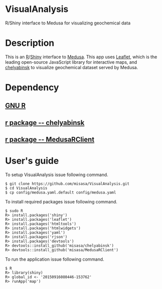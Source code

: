 # VisualAnalysis

R/Shiny interface to Medusa for visualizing geochemical data

# Description

This is an [R][r]/[Shiny][shiny] interface to [Medusa][medusa].
This app uses [Leaflet][leaflet], which is the leading open-source JavaScript library for interactive maps, and [chelyabinsk][] to visualize geochemical dataset served by Medusa.

[medusa]: https://github.com/misasa/medusa/        "Medusa"
[leaflet]: https://leafletjs.com/ "Leaflet"
[chelyabinsk]: https://github.com/misasa/chelyabinsk   "Chelyabinsk"
[shiny]: http://shiny.rstudio.com/ "Shiny"
[r]: https://www.r-project.org/ "R"


# Dependency

## [GNU R](https://www.r-project.org/ "follow instruction")
## [r package -- chelyabinsk](https://github.com/misasa/chelyabinsk "follow instruction")
## [r package -- MedusaRClient](https://github.com/misasa/MedusaRClient "follow instruction")

# User's guide

To setup VisualAnalysis issue following command.

    $ git clone https://github.com/misasa/VisualAnalysis.git
    $ cd VisualAnalysis
    $ cp config/medusa.yaml.default config/medusa.yaml

To install required packages issue following command.
    
    $ sudo R
    R> install.packages('shiny')
    R> install.packages('leaflet')
    R> install.packages('htmltools')
    R> install.packages('htmlwidgets')
    R> install.packages('yaml')
    R> install.packages('rjson')
    R> install.packages('devtools')
    R> devtools::install_github('misasa/chelyabinsk')
    R> devtools::install_github('misasa/MedusaRClient')

To run the application issue following command.
    
    $ R
    R> library(shiny)
    R> global_id <- '20150916080446-153762'
    R> runApp('map')
